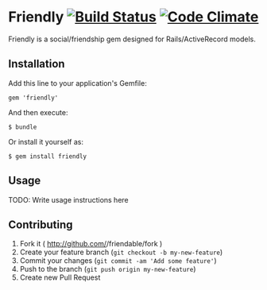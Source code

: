 # Friendly [![Build Status](https://travis-ci.org/thejchap/friendable.svg?branch=master)](https://travis-ci.org/thejchap/friendable) [![Code Climate](https://codeclimate.com/github/thejchap/friendable.png)](https://codeclimate.com/github/thejchap/friendable)

Friendly is a social/friendship gem designed for Rails/ActiveRecord models.

## Installation

Add this line to your application's Gemfile:

    gem 'friendly'

And then execute:

    $ bundle

Or install it yourself as:

    $ gem install friendly

## Usage

TODO: Write usage instructions here

## Contributing

1. Fork it ( http://github.com/<my-github-username>/friendable/fork )
2. Create your feature branch (`git checkout -b my-new-feature`)
3. Commit your changes (`git commit -am 'Add some feature'`)
4. Push to the branch (`git push origin my-new-feature`)
5. Create new Pull Request
